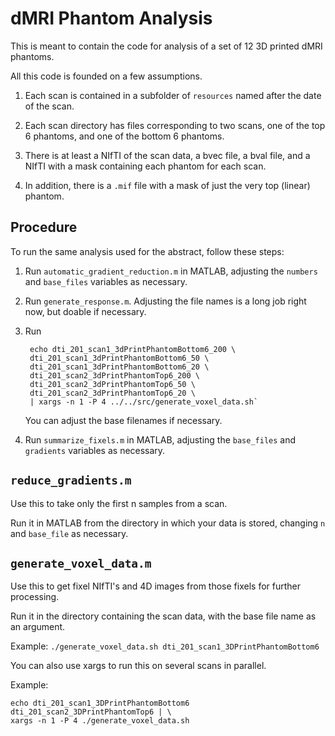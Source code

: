 # dMRI Phantom Analysis

This is meant to contain the code for analysis of a set of 12 3D printed dMRI phantoms.

All this code is founded on a few assumptions.

1. Each scan is contained in a subfolder of `resources` named after the date of the scan.

2. Each scan directory has files corresponding to two scans, one of the top 6 phantoms, and one of the bottom 6 phantoms.

3. There is at least a NIfTI of the scan data, a bvec file, a bval file, and a NIfTI with a mask containing each phantom for each scan.

4. In addition, there is a `.mif` file with a mask of just the very top (linear) phantom.

## Procedure

To run the same analysis used for the abstract, follow these steps:

1. Run `automatic_gradient_reduction.m` in MATLAB, adjusting the `numbers` and `base_files` variables as necessary.

2. Run `generate_response.m`. Adjusting the file names is a long job right now, but doable if necessary.

3. Run 

        echo dti_201_scan1_3dPrintPhantomBottom6_200 \
        dti_201_scan1_3dPrintPhantomBottom6_50 \
        dti_201_scan1_3dPrintPhantomBottom6_20 \
        dti_201_scan2_3dPrintPhantomTop6_200 \
        dti_201_scan2_3dPrintPhantomTop6_50 \
        dti_201_scan2_3dPrintPhantomTop6_20 \
        | xargs -n 1 -P 4 ../../src/generate_voxel_data.sh`

    You can adjust the base filenames if necessary.

4. Run `summarize_fixels.m` in MATLAB, adjusting the `base_files` and `gradients` variables as necessary.

## `reduce_gradients.m`

Use this to take only the first n samples from a scan. 

Run it in MATLAB from the directory in which your data is stored, changing `n` and `base_file` as necessary.

## `generate_voxel_data.m`

Use this to get fixel NIfTI's and 4D images from those fixels for further processing.

Run it in the directory containing the scan data, with the base file name as an argument.

Example: `./generate_voxel_data.sh dti_201_scan1_3DPrintPhantomBottom6`

You can also use xargs to run this on several scans in parallel.

Example:

    echo dti_201_scan1_3DPrintPhantomBottom6 dti_201_scan2_3DPrintPhantomTop6 | \
    xargs -n 1 -P 4 ./generate_voxel_data.sh
 
